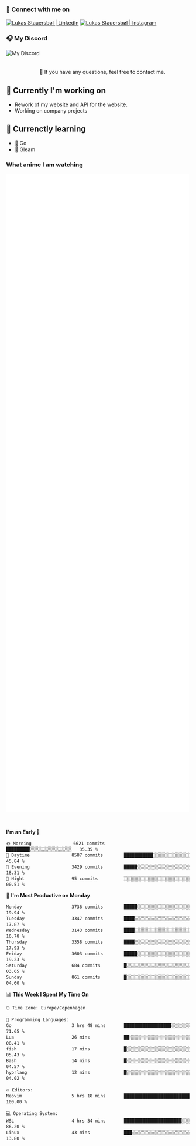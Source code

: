### 🔗 Connect with me on
<a href="https://www.instagram.com/lukas_stauersbol" target="_blank"><img align="center" src="https://raw.githubusercontent.com/stauersbol/stauersbol/main/images/instagram.svg" alt="Lukas Stauersbøl | LinkedIn" width="30px"/></a>
<a href="https://www.linkedin.com/in/lukas-stauersbol/" target="_blank"><img align="center" src="https://raw.githubusercontent.com/stauersbol/stauersbol/main/images/linkedin.svg" alt="Lukas Stauersbøl | Instagram" width="30px"/></a>

<p align="center">
 <h3>🎧 My Discord</h3>
 <img align="left" height="55px" src="https://discord.c99.nl/widget/theme-2/147806323323568128.png" alt="My Discord" />
</p>

<br/>
<br/>
<br/>
💬 If you have any questions, feel free to contact me.

## 🔭 Currently I'm working on
- Rework of my website and API for the website.
- Working on company projects
 
## 🌱 Currenctly learning
- 💙 Go
- 💜 Gleam

### What anime I am watching
<a href="https://anilist.co/user/slashiy/" align="center"><img align="center" width="500px" src="metrics.plugin.personal.anilist.svg" /></a>

<br/>

<!--START_SECTION:waka-->
**I'm an Early 🐤** 

```text
🌞 Morning                6621 commits        █████████░░░░░░░░░░░░░░░░   35.35 % 
🌆 Daytime                8587 commits        ███████████░░░░░░░░░░░░░░   45.84 % 
🌃 Evening                3429 commits        █████░░░░░░░░░░░░░░░░░░░░   18.31 % 
🌙 Night                  95 commits          ░░░░░░░░░░░░░░░░░░░░░░░░░   00.51 % 
```
📅 **I'm Most Productive on Monday** 

```text
Monday                   3736 commits        █████░░░░░░░░░░░░░░░░░░░░   19.94 % 
Tuesday                  3347 commits        ████░░░░░░░░░░░░░░░░░░░░░   17.87 % 
Wednesday                3143 commits        ████░░░░░░░░░░░░░░░░░░░░░   16.78 % 
Thursday                 3358 commits        ████░░░░░░░░░░░░░░░░░░░░░   17.93 % 
Friday                   3603 commits        █████░░░░░░░░░░░░░░░░░░░░   19.23 % 
Saturday                 684 commits         █░░░░░░░░░░░░░░░░░░░░░░░░   03.65 % 
Sunday                   861 commits         █░░░░░░░░░░░░░░░░░░░░░░░░   04.60 % 
```


📊 **This Week I Spent My Time On** 

```text
🕑︎ Time Zone: Europe/Copenhagen

💬 Programming Languages: 
Go                       3 hrs 48 mins       ██████████████████░░░░░░░   71.65 % 
Lua                      26 mins             ██░░░░░░░░░░░░░░░░░░░░░░░   08.41 % 
fish                     17 mins             █░░░░░░░░░░░░░░░░░░░░░░░░   05.43 % 
Bash                     14 mins             █░░░░░░░░░░░░░░░░░░░░░░░░   04.57 % 
hyprlang                 12 mins             █░░░░░░░░░░░░░░░░░░░░░░░░   04.02 % 

🔥 Editors: 
Neovim                   5 hrs 18 mins       █████████████████████████   100.00 % 

💻 Operating System: 
WSL                      4 hrs 34 mins       ██████████████████████░░░   86.20 % 
Linux                    43 mins             ███░░░░░░░░░░░░░░░░░░░░░░   13.80 % 
```


<!--END_SECTION:waka-->
